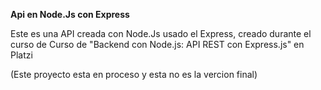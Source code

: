 **Api en Node.Js con Express**

Este es una API creada con Node.Js usado el Express, creado durante el curso de Curso de "Backend con Node.js: API REST con Express.js" en Platzi

(Este proyecto esta en proceso y esta no es la vercion final)
